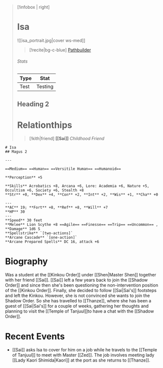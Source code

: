 > [!infobox | right]
> # Isa
> ![[isa_portrait.jpg|cover ws-med]]
> >[!recite|bg-c-blue] [Pathbuilder](https://pathbuilder2e.com/launch.html?build=826857)
> 
> ###### Stats
> | Type | Stat |
> | ---- | ---- |
> | Test | Testing |
> ## Heading 2
> # Relationthips
> >[!kith|friend] **[[Sai]]** _Childhood Friend_

```pf2e-stats
# Isa
## Magus 2

---

==Medium== ==Human== ==Versitile Human== ==Humanoid==

**Perception** +5

**Skills** Acrobatics +8, Arcana +6, Lore: Academia +6, Nature +5, Occultism +6, Society +6, Stealth +8
**Str** +0, **Dex** +4, **Con** +2, **Int** +2, **Wis** +1, **Cha** +0

---
**AC** 19; **Fort** +8, **Ref** +8, **Will** +7
**HP** 30
---
**Speed** 30 feet
**Melee** Lion Scythe +8 ==Agile== ==Finesse== ==Trip== ==Uncommon== , **Damage** 1d6 S
**Spellstrike** `[two-actions]`
**Arcane Cascade** `[one-action]`
**Arcane Prepared Spells** DC 16, attack +6
```
# Biography
Was a student at the [[Kinkou Order]] under [[Shen|Master Shen]] together with her friend [[Sai]]. [[Sai]] left a few years back to join the [[Shadow Order]] and since then she's been questioning the non-intervention position of the [[Kinkou Order]]. Finally, she decided to follow [[Sai|Sai's]] footsteps and left the Kinkou. However, she is not convinced she wants to join the Shadow Order. So she has travelled to [[Thanze]], where she has been a guest of [[Sai|Sai's]] for a couple of weeks, gathering her thoughts and planning to visit the [[Temple of Tanjuul]]to have a chat with the [[Shadow Order]].
# Recent Events
- [[Sai]] asks Isa to cover for him on a job while he travels to the [[Temple of Tanjuul]] to meet with Master [[Zed]]. The job involves meeting lady [[Lady Kaori Shimida|Kaori]] at the port as she returns to [[Thanze]].